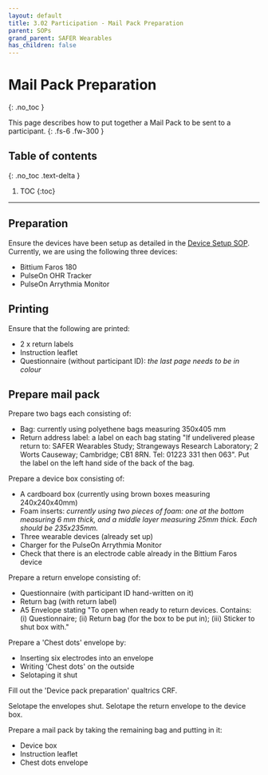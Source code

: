 ```yaml
---
layout: default
title: 3.02 Participation - Mail Pack Preparation
parent: SOPs
grand_parent: SAFER Wearables
has_children: false
---
```


# Mail Pack Preparation
{: .no_toc }

This page describes how to put together a Mail Pack to be sent to a participant.
{: .fs-6 .fw-300 }

## Table of contents
{: .no_toc .text-delta }

1. TOC
{:toc}

---

## Preparation

Ensure the devices have been setup as detailed in the [Device Setup SOP](./device_setup). Currently, we are using the following three devices:
- Bittium Faros 180
- PulseOn OHR Tracker
- PulseOn Arrythmia Monitor

## Printing

Ensure that the following are printed:
- 2 x return labels
- Instruction leaflet
- Questionnaire (without participant ID): _the last page needs to be in colour_

## Prepare mail pack

Prepare two bags each consisting of:
- Bag: currently using polyethene bags measuring 350x405 mm
- Return address label: a label on each bag stating "If undelivered please return to: SAFER Wearables Study; Strangeways Research Laboratory; 2 Worts Causeway; Cambridge; CB1 8RN. Tel: 01223 331 then 063". Put the label on the left hand side of the back of the bag.

Prepare a device box consisting of:
- A cardboard box (currently using brown boxes measuring 240x240x40mm)
- Foam inserts: _currently using two pieces of foam: one at the bottom measuring 6 mm thick, and a middle layer measuring 25mm thick. Each should be 235x235mm._
- Three wearable devices (already set up)
- Charger for the PulseOn Arrythmia Monitor
- Check that there is an electrode cable already in the Bittium Faros device

Prepare a return envelope consisting of:
- Questionnaire (with participant ID hand-written on it)
- Return bag (with return label)
- A5 Envelope stating "To open when ready to return devices. Contains: (i) Questionnaire; (ii) Return bag (for the box to be put in); (iii) Sticker to shut box with."

Prepare a 'Chest dots' envelope by:
- Inserting six electrodes into an envelope
- Writing 'Chest dots' on the outside
- Selotaping it shut

Fill out the 'Device pack preparation' qualtrics CRF.

Selotape the envelopes shut. Selotape the return envelope to the device box.

Prepare a mail pack by taking the remaining bag and putting in it:
- Device box
- Instruction leaflet
- Chest dots envelope
